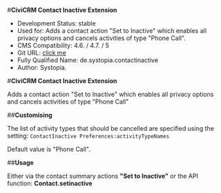 #**CiviCRM Contact Inactive Extension**


- Development Status: stable
- Used for: Adds a contact action "Set to Inactive" which enables all privacy options and cancels activities of type "Phone Call".
- CMS Compatibility: 4.6. / 4.7. / 5
- Git URL: [click me](https://github.com/systopia/de.systopia.contactinactive)
- Fully Qualified Name: de.systopia.contactinactive
- Author: Systopia.


#**CiviCRM Contact Inactive Extension**

Adds a contact action "Set to Inactive" which enables all privacy options and cancels activities of type "Phone Call"


##**Customising**

The list of activity types that should be cancelled are specified using the setting: ```ContactInactive Preferences:activityTypeNames```

Default value is "Phone Call".


##**Usage**

Either via the contact summary actions **"Set to Inactive"** or the API function: **Contact.setinactive**
